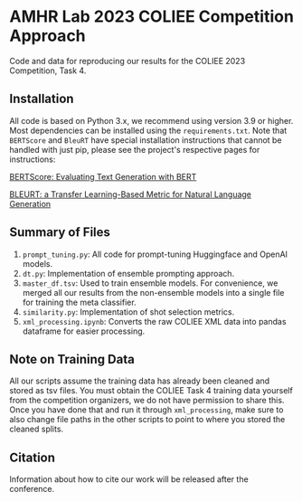 # AMHR Lab 2023 COLIEE Competition Approach
Code and data for reproducing our results for the COLIEE 2023 Competition, Task 4.

## Installation

All code is based on Python 3.x, we recommend using version 3.9 or higher. Most dependencies can be installed using the ``requirements.txt``. Note that ``BERTScore`` and ``BleuRT`` have special installation instructions that cannot be handled with just pip, please see the project's respective pages for instructions:

[BERTScore: Evaluating Text Generation with BERT](https://github.com/Tiiiger/bert_score)

[BLEURT: a Transfer Learning-Based Metric for Natural Language Generation](https://github.com/google-research/bleurt)

## Summary of Files

1. ``prompt_tuning.py``: All code for prompt-tuning Huggingface and OpenAI models.
2. ``dt.py``: Implementation of ensemble prompting approach.
3. ``master_df.tsv``: Used to train ensemble models. For convenience, we merged all our results from the non-ensemble models into a single file for training the meta classifier. 
4. ``similarity.py``: Implementation of shot selection metrics.
5. ``xml_processing.ipynb``: Converts the raw COLIEE XML data into pandas dataframe for easier processing.

## Note on Training Data

All our scripts assume the training data has already been cleaned and stored as tsv files. You must obtain the COLIEE Task 4 training data yourself from the competition organizers, we do not have permission to share this. Once you have done that and run it through ``xml_processing``, make sure to also change file paths in the other scripts to point to where you stored the cleaned splits.

## Citation

Information about how to cite our work will be released after the conference.